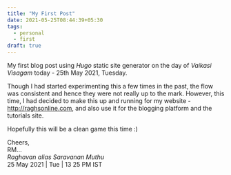 ```yaml
---
title: "My First Post"
date: 2021-05-25T08:44:39+05:30
tags:
  - personal
  - first
draft: true
---
```


My first blog post using _Hugo_ static site generator on the day of _Vaikasi Visagam_ today - 25th May 2021, Tuesday.

Though I had started experimenting this a few times in the past, the flow was consistent and hence they were not really
up to the mark. <!--more-->However, this time, I had decided to make this up and running for my website - http://raghsonline.com,
and also use it for the blogging platform and the tutorials site.

Hopefully this will be a clean game this time :)

Cheers,\
RM...\
_Raghavan alias Saravanan Muthu_\
25 May 2021 | Tue | 13 25 PM IST

